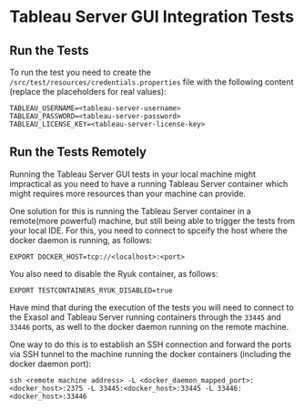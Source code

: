 # Tableau Server GUI Integration Tests

## Run the Tests

To run the test you need to create the `/src/test/resources/credentials.properties` file with the following content (replace the placeholders for real values):

```
TABLEAU_USERNAME=<tableau-server-username>
TABLEAU_PASSWORD=<tableau-server-password>
TABLEAU_LICENSE_KEY=<tableau-server-license-key>
```

## Run the Tests Remotely

Running the Tableau Server GUI tests in your local machine might impractical as you need to have a running Tableau Server container which might requires more resources than your machine can provide.

One solution for this is running the Tableau Server container in a remote(more powerful) machine, but still being able to trigger the tests from your local IDE. For this, you need to connect to spceify the host where the docker daemon is running, as follows:

```
EXPORT DOCKER_HOST=tcp://<localhost>:<port>
```

You also need to disable the Ryuk container, as follows:

```
EXPORT TESTCONTAINERS_RYUK_DISABLED=true
```

Have mind that during the execution of the tests you will need to connect to the Exasol and Tableau Server running containers through the `33445` and `33446` ports, as well to the docker daemon running on the remote machine.

One way to do this is to establish an SSH connection and forward the ports via SSH tunnel to the machine running the docker containers (including the docker daemon port):

`ssh <remote machine address> -L <docker_daemon_mapped_port>:<docker_host>:2375 -L 33445:<docker_host>:33445 -L 33446:<docker_host>:33446`